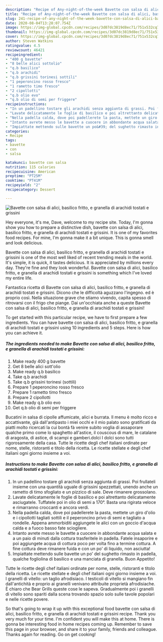 ```yaml
---
description: "Recipe of Any-night-of-the-week Bavette con salsa di alici, basilico fritto, e granella di arachidi tostati e grissini"
title: "Recipe of Any-night-of-the-week Bavette con salsa di alici, basilico fritto, e granella di arachidi tostati e grissini"
slug: 241-recipe-of-any-night-of-the-week-bavette-con-salsa-di-alici-basilico-fritto-e-granella-di-arachidi-tostati-e-grissini
date: 2020-08-04T13:28:07.754Z
image: https://img-global.cpcdn.com/recipes/3d07dc3819d8ec71/751x532cq70/bavette-con-salsa-di-alici-basilico-fritto-e-granella-di-arachidi-tostati-e-grissini-recipe-main-photo.jpg
thumbnail: https://img-global.cpcdn.com/recipes/3d07dc3819d8ec71/751x532cq70/bavette-con-salsa-di-alici-basilico-fritto-e-granella-di-arachidi-tostati-e-grissini-recipe-main-photo.jpg
cover: https://img-global.cpcdn.com/recipes/3d07dc3819d8ec71/751x532cq70/bavette-con-salsa-di-alici-basilico-fritto-e-granella-di-arachidi-tostati-e-grissini-recipe-main-photo.jpg
author: Steven Watkins
ratingvalue: 4.5
reviewcount: 46421
recipeingredient:
- "400 g bavette"
- "8 belle alici sottolio"
- "q.b basilico"
- "q.b arachidi"
- "q.b grissini torinesi sottili"
- "1 peperoncino rosso fresco"
- "1 rametto timo fresco"
- "2 cipollotti"
- "q.b olio evo"
- "q.b olio di semi per friggere"
recipeinstructions:
- "In un padellino tostare gli arachidi senza aggiunta di grassi. Poi frullateli insieme con una quantità uguale di grissini spezzettati, unendo anche un rametto di timo sfogliato e un pizzico di sale. Deve rimanere grossolano."
- "Lavate delicatamente le foglie di basilico e poi altrettanto delicatamente asciugatele. Tuffatele poi in olio di semi a 170°. Basta una rigirata veloce e rimarranno croccanti e ancora verdi."
- "Nella padella calda, dove poi padellerete la pasta, mettete un giro d&#39;olio e i cipollotti tagliati sottili e il peperoncino privo di semi e tagliato a rondelle. Appena ammorbiditi aggiungete le alici con un goccio d&#39;acqua calda e a fuoco basso fate sciogliere."
- "Intanto avrete messo le bavette a cuocere in abbondante acqua salata e a un paio di minuti dalla cottura trasferitele in padella. Fatele insaporire e poi aggiungete acqua di cottura poco per volta fino a termine cottura. A fine cottura deve rimanere fuida e con un po&#39; di liquido, non asciutta!"
- "Impiattate mettendo sulle bavette un po&#39; del sughetto rimasto in padella, qualche fogliolina di basilico e una manciata di granella. Buon Appetito!"
categories:
- Recipe
tags:
- bavette
- con
- salsa

katakunci: bavette con salsa 
nutrition: 115 calories
recipecuisine: American
preptime: "PT25M"
cooktime: "PT41M"
recipeyield: "2"
recipecategory: Dessert

---
```



![Bavette con salsa di alici, basilico fritto, e granella di arachidi tostati e grissini](https://img-global.cpcdn.com/recipes/3d07dc3819d8ec71/751x532cq70/bavette-con-salsa-di-alici-basilico-fritto-e-granella-di-arachidi-tostati-e-grissini-recipe-main-photo.jpg)

Hey everyone, it's me, Dave, welcome to my recipe site. Today, I'm gonna show you how to prepare a distinctive dish, bavette con salsa di alici, basilico fritto, e granella di arachidi tostati e grissini. It is one of my favorites food recipes. For mine, I'm gonna make it a bit unique. This is gonna smell and look delicious.

Bavette con salsa di alici, basilico fritto, e granella di arachidi tostati e grissini is one of the most well liked of recent trending meals in the world. It's simple, it is quick, it tastes delicious. It is appreciated by millions every day. They're fine and they look wonderful. Bavette con salsa di alici, basilico fritto, e granella di arachidi tostati e grissini is something which I've loved my entire life.

Fantastica ricetta di Bavette con salsa di alici, basilico fritto, e granella di arachidi tostati e grissini. Dicono che le difficoltà aguzzano l&#39;ingegno. ed è proprio così. Nella situazione grave che stiamo vivendo, capita spesso di ritrovarsi con il frigo che piange. Dai un&#39;occhiata anche a queste Bavette con salsa di alici, basilico fritto, e granella di arachidi tostati e grissini!


To get started with this particular recipe, we have to first prepare a few ingredients. You can have bavette con salsa di alici, basilico fritto, e granella di arachidi tostati e grissini using 10 ingredients and 5 steps. Here is how you can achieve it.

<!--inarticleads1-->

##### The ingredients needed to make Bavette con salsa di alici, basilico fritto, e granella di arachidi tostati e grissini:

1. Make ready 400 g bavette
1. Get 8 belle alici sott&#39;olio
1. Make ready q.b basilico
1. Take q.b arachidi
1. Take q.b grissini torinesi (sottili)
1. Prepare 1 peperoncino rosso fresco
1. Prepare 1 rametto timo fresco
1. Prepare 2 cipollotti
1. Make ready q.b olio evo
1. Get q.b olio di semi per friggere


Bucatini in salsa di cipolle affumicate, alici e burrata. Il menu è molto ricco e accattivante, già dall&#39;antipasto i miei occhi e il mio palato sono gratificati da piatti molto ricercati la cui bontà fà venire subito voglia di assaporare qualche primo come lo spaghetto all&#39;astice, il couscous di mare, le catalane di aragosta, di astice, di scampi e gamberi.dolci I dolci sono tutti rigorosamente della casa. Tutte le ricette degli chef italiani ordinate per nome, stelle, ristoranti e titolo della ricetta. Le ricette stellate e degli chef italiani ogni giorno insieme a voi. 

<!--inarticleads2-->

##### Instructions to make Bavette con salsa di alici, basilico fritto, e granella di arachidi tostati e grissini:

1. In un padellino tostare gli arachidi senza aggiunta di grassi. Poi frullateli insieme con una quantità uguale di grissini spezzettati, unendo anche un rametto di timo sfogliato e un pizzico di sale. Deve rimanere grossolano.
1. Lavate delicatamente le foglie di basilico e poi altrettanto delicatamente asciugatele. Tuffatele poi in olio di semi a 170°. Basta una rigirata veloce e rimarranno croccanti e ancora verdi.
1. Nella padella calda, dove poi padellerete la pasta, mettete un giro d&#39;olio e i cipollotti tagliati sottili e il peperoncino privo di semi e tagliato a rondelle. Appena ammorbiditi aggiungete le alici con un goccio d&#39;acqua calda e a fuoco basso fate sciogliere.
1. Intanto avrete messo le bavette a cuocere in abbondante acqua salata e a un paio di minuti dalla cottura trasferitele in padella. Fatele insaporire e poi aggiungete acqua di cottura poco per volta fino a termine cottura. A fine cottura deve rimanere fuida e con un po&#39; di liquido, non asciutta!
1. Impiattate mettendo sulle bavette un po&#39; del sughetto rimasto in padella, qualche fogliolina di basilico e una manciata di granella. Buon Appetito!


Tutte le ricette degli chef italiani ordinate per nome, stelle, ristoranti e titolo della ricetta. Le ricette stellate e degli chef italiani ogni giorno insieme a voi. I granelli di vitello: un taglio afrodisiaco. I testicoli di vitello si mangiano fin dall&#39;antichità e proprio ai granelli venivano attribuite proprietà afrodisiache. È chiaro che Bear Grills queste cose le sapeva. Gradualmente poi i granelli di vitello sono spariti dalla scena trovando spazio solo sulle tavole popolari e nelle ricette povere. 

So that's going to wrap it up with this exceptional food bavette con salsa di alici, basilico fritto, e granella di arachidi tostati e grissini recipe. Thank you very much for your time. I'm confident you will make this at home. There is gonna be interesting food in home recipes coming up. Remember to save this page in your browser, and share it to your family, friends and colleague. Thanks again for reading. Go on get cooking!
